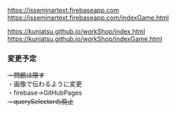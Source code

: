 https://jsseminartext.firebaseapp.com  
https://jsseminartext.firebaseapp.com/indexGame.html  

https://kuniatsu.github.io/workShop/index.html
https://kuniatsu.github.io/workShop/indexGame.html


### 変更予定  

~~・問題は隠す~~  
・画像で伝わるように変更  
・firebase→GitHubPages  
~~・querySelectorの廃止~~


